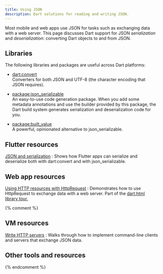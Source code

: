 ```yaml
---
title: Using JSON
description: Dart solutions for reading and writing JSON.
---
```


Most mobile and web apps use JSON for tasks such as
exchanging data with a web server.
This page discusses Dart support for JSON _serialization_ and _deserialization_:
converting Dart objects to and from JSON.


## Libraries

The following libraries and packages are useful across Dart platforms:

* [dart:convert](/guides/libraries/library-tour#dartconvert---decoding-and-encoding-json-utf-8-and-more)<br>
  Converters for both JSON and UTF-8
  (the character encoding that JSON requires).

* [package:json_serializable]({{site.pub-pkg}}/json_serializable)<br>
  An easy-to-use code generation package.
  When you add some metadata annotations
  and use the builder provided by this package,
  the Dart build system generates serialization and deserialization code for you.

* [package:built_value]({{site.pub-pkg}}/built_value)<br>
  A powerful, opinionated alternative to json_serializable.


## Flutter resources

[JSON and serialization]({{site.flutter-docs}}/development/data-and-backend/json)
: Shows how Flutter apps can serialize and deserialize both
  with dart:convert and with json_serializable.


## Web app resources

[Using HTTP resources with HttpRequest](/guides/libraries/library-tour#using-http-resources-with-httprequest)
: Demonstrates how to use HttpRequest to exchange data with a web server.
  Part of the [dart:html library tour.](/guides/libraries/library-tour#darthtml)


{% comment %}
## VM resources

[Write HTTP servers](/tutorials/server/httpserver)
: Walks through how to implement command-line clients and servers
  that exchange JSON data.

## Other tools and resources
{% endcomment %}
